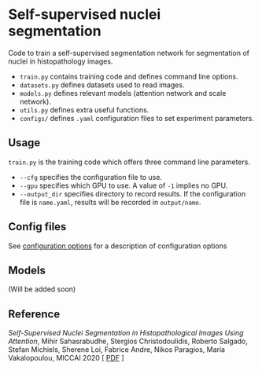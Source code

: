 # Self-supervised nuclei segmentation

Code to train a self-supervised segmentation network for segmentation of nuclei in histopathology images. 

* ```train.py``` contains training code and defines command line options. 
* ```datasets.py``` defines datasets used to read images. 
* ```models.py``` defines relevant models (attention network and scale network).
* ```utils.py``` defines extra useful functions.
* ```configs/``` defines ```.yaml``` configuration files to set experiment parameters. 

## Usage
```train.py``` is the training code which offers three command line parameters. 
* ```--cfg``` specifies the configuration file to use.
* ```--gpu``` specifies which GPU to use. A value of ```-1``` implies no GPU.
* ```--output_dir``` specifies directory to record results. If the configuration file is ```name.yaml```, results will be recorded in ```output/name```. 


## Config files
See [configuration options](configs/README.md) for a description of configuration options


## Models
(Will be added soon)

## Reference
*Self-Supervised Nuclei Segmentation in Histopathological Images Using Attention*, Mihir Sahasrabudhe, Stergios Christodoulidis, Roberto Salgado, Stefan Michiels, Sherene Loi, Fabrice Andre, Nikos Paragios, Maria Vakalopoulou, MICCAI 2020 [ [PDF](https://arxiv.org/pdf/2007.08373.pdf) ]
